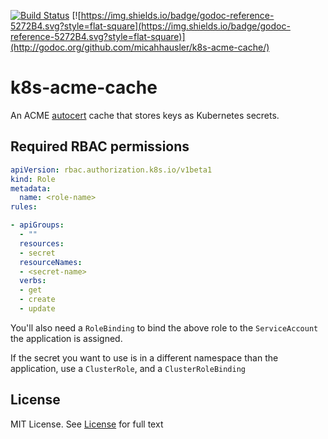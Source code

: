 [![Build Status](https://travis-ci.org/micahhausler/k8s-acme-cache.svg)](https://travis-ci.org/micahhausler/k8s-acme-cache)
[![https://img.shields.io/badge/godoc-reference-5272B4.svg?style=flat-square](https://img.shields.io/badge/godoc-reference-5272B4.svg?style=flat-square)](http://godoc.org/github.com/micahhausler/k8s-acme-cache/)

# k8s-acme-cache

An ACME [autocert](https://godoc.org/golang.org/x/crypto/acme/autocert#Cache)
cache that stores keys as Kubernetes secrets.

## Required RBAC permissions

```yaml
apiVersion: rbac.authorization.k8s.io/v1beta1
kind: Role
metadata:
  name: <role-name>
rules:

- apiGroups:
  - ""
  resources:
  - secret
  resourceNames: 
  - <secret-name>
  verbs:
  - get
  - create
  - update
```

You'll also need a `RoleBinding` to bind the above role to the `ServiceAccount` 
the application is assigned.

If the secret you want to use is in a different namespace than the application,
use a `ClusterRole`, and a `ClusterRoleBinding` 

## License
MIT License. See [License](/LICENSE) for full text
